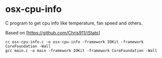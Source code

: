 # osx-cpu-info

C program to get cpu info like temperature, fan speed and others.

Based on [https://github.com/Chris911/iStats]

```
cc osx-cpu-info.c -o osx-cpu-info -framework IOKit -framework CoreFoundation -Wall
gcc main.c -o main -framework IOKit -framework CoreFoundation -Wall
```
